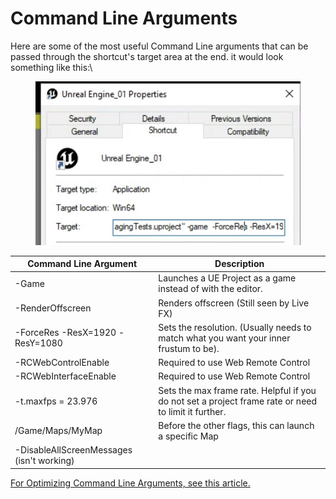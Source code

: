 # Command Line Arguments

Here are some of the most useful Command Line arguments that can be passed through the shortcut's target area at the end. it would look something like this:\


<figure><img src="../../.gitbook/assets/image (282).png" alt=""><figcaption></figcaption></figure>

| Command Line Argument                      | Description                                                                                          |
| ------------------------------------------ | ---------------------------------------------------------------------------------------------------- |
| -Game                                      | Launches a UE Project as a game instead of with the editor.                                          |
| -RenderOffscreen                           | Renders offscreen (Still seen by Live FX)                                                            |
| -ForceRes -ResX=1920 -ResY=1080            | Sets the resolution. (Usually needs to match what you want your inner frustum to be).                |
| -RCWebControlEnable                        | Required to use Web Remote Control                                                                   |
| -RCWebInterfaceEnable                      | Required to use Web Remote Control                                                                   |
| -t.maxfps = 23.976                         | Sets the max frame rate. Helpful if you do not set a project frame rate or need to limit it further. |
| /Game/Maps/MyMap                           | Before the other flags, this can launch a specific Map                                               |
|  -DisableAllScreenMessages (isn't working) |                                                                                                      |



[For Optimizing Command Line Arguments, see this article.](../unreal-optimization/console-commands-command-line-arguments.md)
